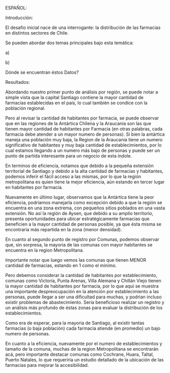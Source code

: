 ESPAÑOL:

Introducción:

El desafio inicial nace de una interrogante: la distribución de las farmacias en distintos sectores de Chile.

Se pueden abordar dos temas principales bajo esta temática:

a) 

b) 

Dónde se encuentran éstos Datos?


Resultados:

Abordando nuestro primer punto de análisis por región, se puede notar a simple vista que la capital Santiago contiene la mayor cantidad de farmacias establecidas en el país, lo cual también se condice con la población regional.

Pero al revisar la cantidad de habitantes por farmacia, se puede observar que en las regiones de la Antártica Chilena y la Araucania son las que tienen mayor cantidad de habitantes por Farmacia (en otras palabras, cada farmacia debe atender a un mayor numero de personas). Si bien la antártica maneja una población muy baja, la Region de la Araucania tiene un numero significativo de habitantes y muy baja cantidad de establecimientos, por lo cual estamos llegando a un numero más bajo de personas y puede ser un punto de partida interesante para un negocio de esta índole.

En terminos de eficiencia, notamos que debido a la pequeña extensión territorial de Santiago y debido a la alta cantidad de farmacias y habitantes, podemos inferir el fácil acceso a las mismas, por lo que la región metropolitana es quien tiene la mejor eficiencia, aún estando en tercer lugar en habitantes por farmacia.

Nuevamente en último lugar, observamos que la Antártica tiene la peor eficiencia, podríamos manejarla como excepción debido a que la región se encuentra en una zona extrema, con pequeños sitios poblados en una vasta extensión. No así la región de Aysen, que debido a su amplio territorio, presenta oportunidades para ubicar estratégicamente farmacias que beneficien a la mayor cantidad de personas posible, ya que ésta misma se encontraría más repartida en la zona (menor densidad).

En cuanto al segundo punto de registro por Comunas, podemos observar que, sin sorpresa, la mayoria de las comunas con mayor habitantes se encuentra en la region Metropolitana.

Importante notar que luego vemos las comunas que tienen MENOR cantidad de farmacias, estando en 1 como el mínimo.

Pero debemos considerar la cantidad de habitantes por establecimiento, comunas como Victoria, Punta Arenas, Villa Alemana y Chillán Viejo tienen la mayor cantidad de habitantes por farmacia, por lo que aqui se muestra una importante despreocupación en la atención por establecimiento a las personas, puede llegar a ser una dificultad para muchas, y podrian incluso existir problemas de abastecimiento. Seria beneficioso realizar un registro y un análisis más profundo de éstas zonas para evaluar la distribución de los establecimientos.

Como era de esperar, para la mayoria de Santiago, al existir tantas farmacias (o baja población) cada farmacia atiende (en promedio) un bajo numero de personas.

En cuanto a la eficiencia, nuevamente por el numero de establecimientos y tamaño de la comuna, muchas de la region Metropolitana se encontrarán acá, pero importante destacar comunas como Cochrane, Huara, Taltal, Puerto Natales, lo que requeriria un estudio detallado de la ubicación de las farmacias para mejorar la accesibilidad.

